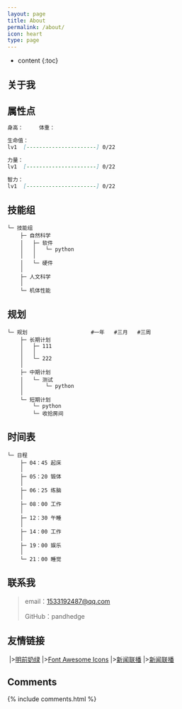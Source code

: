 ```yaml
---
layout: page
title: About
permalink: /about/
icon: heart
type: page
---
```


* content
{:toc}

## 关于我

<!-- <iframe src="https://githubbadge.appspot.com/gaohaoyang?s=1" style="border: 0;height: 142px;width: 200px;overflow: hidden;" frameBorder="0"></iframe> -->



## 属性点

```markdown
身高：		体重：

生命值：
lv1  [----------------------] 0/22

力量：
lv1  [----------------------] 0/22

智力：
lv1  [----------------------] 0/22

```

## 技能组
```
└─ 技能组
    ├─ 自然科学
    │   ├─ 软件
    │   │   └─ python
    │   │
    │   └─ 硬件
    │
    ├─ 人文科学
    │
    └─ 机体性能
```


## 规划
```
└─ 规划                    #一年   #三月   #三周   
    ├─ 长期计划
    │   ├─ 111
    │   │
    │   └─ 222
    │
    ├─ 中期计划
    │   └─ 测试
    │       └─ python
    │
    └─ 短期计划
        └─ python
        └─ 收拾房间
```

## 时间表
```
└─ 日程
    ├─ 04：45 起床
    │
    ├─ 05：20 锻体
    │
    ├─ 06：25 练脑
    │
    ├─ 08：00 工作
    │
    ├─ 12：30 午睡
    │
    ├─ 14：00 工作
    │
    ├─ 19：00 娱乐
    │
    └─ 21：00 睡觉
```

## 联系我

>
> email：1533192487@qq.com
>
> GitHub：pandhedge




## 友情链接

​    |>[明前奶绿](https://laplace.live/about)   |>[Font Awesome Icons](https://fontawesome.com/v4/icons/)   |>[新闻联播](https://tv.cctv.com/live/index.shtml?spm=C28340.PdNvWY0LYxCP.ExZVtb8wXWPT.1)    |>[新闻联播](https://tv.cctv.com/live/index.shtml?spm=C28340.PdNvWY0LYxCP.ExZVtb8wXWPT.1)


## Comments

{% include comments.html %}
